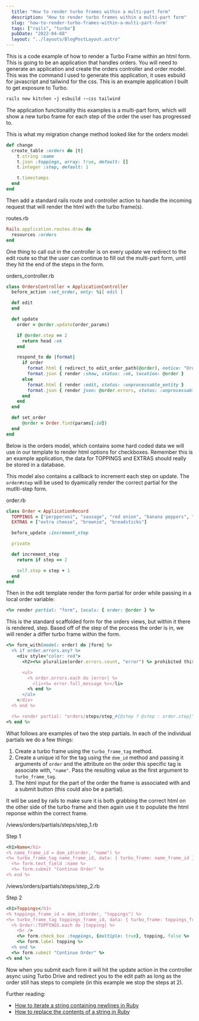 ```yaml
---
  title: "How to render turbo frames within a multi-part form"
  description: "How to render turbo frames within a multi-part form"
  slug: 'how-to-render-turbo-frames-within-a-multi-part-form'
  tags: ["rails", "turbo"]
  pubDate: "2022-04-08"
  layout: "../layouts/BlogPostLayout.astro"
---
```


This is a code example of how to render a Turbo Frame within an html form. This is going to be an application that handles orders. You will need to generate an application and create the orders controller and order model. This was the command I used to generate this application, it uses esbuild for javascript and tailwind for the css. This is an example application I built to get exposure to Turbo.

```ruby
rails new kitchen -j esbuild --css tailwind
```

The application functionality this examples is a multi-part form, which will show a new turbo frame for each step of the order the user has progressed to.

This is what my migration change method looked like for the orders model:
```ruby
def change
  create_table :orders do |t|
    t.string :name
    t.json :toppings, array: true, default: []
    t.integer :step, default: 1

    t.timestamps
  end
end
```

Then add a standard rails route and controller action to handle the incoming request that will render the html with the turbo frame(s).

routes.rb
```ruby
Rails.application.routes.draw do
  resources :orders
end
```

One thing to call out in the controller is on every update we redirect to the edit route so that the user can continue to fill out the multi-part form, until they hit the end of the steps in the form.

orders_controller.rb
```ruby
class OrdersController < ApplicationController
  before_action :set_order, only: %i[ edit ]

  def edit
  end

  def update
    order = @order.update(order_params)

    if @order.step == 2
      return head :ok
    end

    respond_to do |format|
      if order
        format.html { redirect_to edit_order_path(@order), notice: "Order was successfully updated." }
        format.json { render :show, status: :ok, location: @order }
      else
        format.html { render :edit, status: :unprocessable_entity }
        format.json { render json: @order.errors, status: :unprocessable_entity }
      end
    end
  end

  def set_order
      @order = Order.find(params[:id])
  end
end
```

Below is the orders model, which contains some hard coded data we will use in our template to render html options for checkboxes. Remember this is an example application, the data for TOPPINGS and EXTRAS should really be stored in a database.

This model also contains a callback to increment each step on update. The `order#step` will be used to dyamically render the correct partial for the mutlti-step form.

order.rb
```ruby
class Order < ApplicationRecord
  TOPPINGS = ["perpperoni", "sausage", "red onion", "banana peppers", "anchovies"]
  EXTRAS = ["extra cheese", "brownie", "breadsticks"]

  before_update :increment_step

  private

  def increment_step
    return if step == 2

    self.step = step + 1
  end
end
```

Then in the edit template render the form partial for order while passing in a local order variable:

```ruby
<%= render partial: "form", locals: { order: @order } %>
```

This is the standard scaffolded form for the orders views, but within it there is rendered, step. Based off of the step of the process the order is in, we will render a differ turbo frame within the form.

```ruby
<%= form_with(model: order) do |form| %>
  <% if order.errors.any? %>
    <div style="color: red">
      <h2><%= pluralize(order.errors.count, "error") %> prohibited this order from being saved:</h2>

      <ul>
        <% order.errors.each do |error| %>
          <li><%= error.full_message %></li>
        <% end %>
      </ul>
    </div>
  <% end %>

  <%= render partial: "orders/steps/step_#{@step ? @step : order.step}", locals: { order: order, form: form } %>
<% end %>
```

What follows are examples of two the step partials. In each of the individual partials we do a few things:
1. Create a turbo frame using the `turbo_frame_tag` method.
2. Create a unique id for the tag using the `dom_id` method and passing it arguments of `order` and the attribute on the order this specific tag is associate with, `"name"`. Pass the resulting value as the first argument to `turbo_frame_tag`. 
3. The html input for the part of the order the frame is associated with and a submit button (this could also be a partial).

It will be used by rails to make sure it is both grabbing the correct html on the other side of the turbo frame and then again use it to populate the html reponse within the correct frame.

/views/orders/partials/steps/step_1.rb

Step 1
```ruby
<h1>Name</h1>
<% name_frame_id = dom_id(order, "name") %>
<%= turbo_frame_tag name_frame_id, data: { turbo_frame: name_frame_id } do %>
  <%= form.text_field :name %>
  <%= form.submit "Continue Order" %>
<% end %>
```

/views/orders/partials/steps/step_2.rb

Step 2
```ruby
<h1>Toppings</h1>
<% toppings_frame_id = dom_id(order, "toppings") %>
<%= turbo_frame_tag toppings_frame_id, data: { turbo_frame: toppings_frame_id } do %>
  <% Order::TOPPINGS.each do |topping| %>
    <br />
    <%= form.check_box :toppings, {multiple: true}, topping, false %>
    <%= form.label topping %>
  <% end %>
  <%= form.submit "Continue Order" %>
<% end %>
```

Now when you submit each form it will hit the update action in the controller async using Turbo Drive and redirect you to the edit path as long as the order still has steps to complete (in this example we stop the steps at 2). 

Further reading:
- [How to iterate a string containing newlines in Ruby](https://tinytechtuts.com/2022-how-to-iterate-string-with-newlines-in-ruby)
- [How to replace the contents of a string in Ruby](https://tinytechtuts.com/2022-how-to-replace-string-content-in-ruby)
